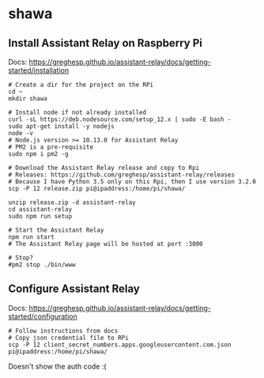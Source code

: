 # shawa

## Install Assistant Relay on Raspberry Pi

Docs: https://greghesp.github.io/assistant-relay/docs/getting-started/installation

```
# Create a dir for the project on the RPi
cd ~
mkdir shawa

# Install node if not already installed
curl -sL https://deb.nodesource.com/setup_12.x | sudo -E bash -
sudo apt-get install -y nodejs
node -v
# Node.js version >= 10.13.0 for Assistant Relay
# PM2 is a pre-requisite
sudo npm i pm2 -g

# Download the Assistant Relay release and copy to Rpi
# Releases: https://github.com/greghesp/assistant-relay/releases
# Because I have Python 3.5 only on this Rpi, then I use version 3.2.0
scp -P 12 release.zip pi@ipaddress:/home/pi/shawa/

unzip release.zip -d assistant-relay
cd assistant-relay
sudo npm run setup

# Start the Assistant Relay
npm run start
# The Assistant Relay page will be hosted at port :3000

# Stop?
#pm2 stop ./bin/www

```

## Configure Assistant Relay

Docs: https://greghesp.github.io/assistant-relay/docs/getting-started/configuration

```
# Follow instructions from docs
# Copy json credential file to RPi
scp -P 12 client_secret_numbers.apps.googleusercontent.com.json pi@ipaddress:/home/pi/shawa/
```
Doesn't show the auth code :(
